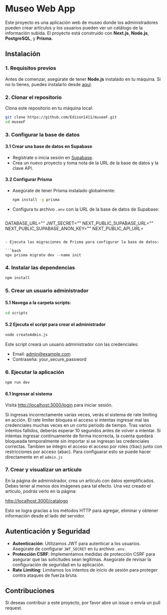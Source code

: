 # Museo Web App

Este proyecto es una aplicación web de museo donde los administradores pueden crear artículos y los usuarios pueden ver un catálogo de la información subida. El proyecto está construido con **Next.js**, **Node.js**, **PostgreSQL**, y **Prisma**.

## Instalación

### 1. Requisitos previos

Antes de comenzar, asegúrate de tener **Node.js** instalado en tu máquina. Si no lo tienes, puedes instalarlo desde [aquí](https://nodejs.org/).

### 2. Clonar el repositorio

Clona este repositorio en tu máquina local:

```bash
git clone https://github.com/Edison1411/museeF.git
cd museeF
```

### 3. Configurar la base de datos

#### 3.1 Crear una base de datos en Supabase

- Regístrate o inicia sesión en [Supabase](https://supabase.io/).
- Crea un nuevo proyecto y toma nota de la URL de la base de datos y la clave API.

#### 3.2 Configurar Prisma

- Asegúrate de tener Prisma instalado globalmente:

  ```bash
  npm install -g prisma
  ```

- Configura tu archivo `.env` con la URL de la base de datos de Supabase:

  ```bash
DATABASE_URL=""
JWT_SECRET=""
NEXT_PUBLIC_SUPABASE_URL=""
NEXT_PUBLIC_SUPABASE_ANON_KEY=""
NEXT_PUBLIC_API_URL=
  ```

- Ejecuta las migraciones de Prisma para configurar la base de datos:

```bash
npx prisma migrate dev --name init
```

### 4. Instalar las dependencias

```bash
npm install
```

### 5. Crear un usuario administrador

#### 5.1 Navega a la carpeta scripts:

```bash
cd scripts
```

#### 5.2 Ejecuta el script para crear el administrador

```bash
node createAdmin.js
```

Este script creará un usuario administrador con las credenciales:

- Email: admin@example.com
- Contraseña: your_secure_password

### 6. Ejecutar la aplicación

```bash
npm run dev
```

#### 6.1 Ingresar al sistema

Visita [http://localhost:3000/login](http://localhost:3000/login) para iniciar sesión.

Si ingresas incorrectamente varias veces, verás el sistema de rate limiting en acción. El rate limiter bloquea el acceso si intentas ingresar mal las credenciales muchas veces en un corto período de tiempo. Tras varios intentos fallidos, deberás esperar 10 segundos antes de volver a intentar. Si intentas ingresar continuamente de forma incorrecta, la cuenta quedará bloqueada temporalmente sin importar si se ingresan las credenciales correctas. Tambien se integro el acceso el acceso por roles (rbac) junto con restricciones por acceso (abac). Para configuarar esto se puede hacer directamente en el `admin.js`

### 7. Crear y visualizar un artículo

En la página de administrador, crea un artículo con datos ejemplificados. Debes tener al menos dos imágenes para tal efecto. Una vez creado el artículo, podrás verlo en la página:

[http://localhost:3000/catalogo](http://localhost:3000/catalogo)

Esto se logra gracias a los métodos HTTP para agregar, eliminar y obtener información desde el lado del servidor.

## Autenticación y Seguridad

- **Autenticación**: Utilizamos JWT para autenticar a los usuarios. Asegúrate de configurar `JWT_SECRET` en tu archivo `.env`.
- **Protección CSRF**: Implementamos medidas de protección CSRF para asegurar que las solicitudes sean legítimas. Asegúrate de revisar la configuración de seguridad en tu aplicación.
- **Rate Limiting**: Limitamos los intentos de inicio de sesión para proteger contra ataques de fuerza bruta.

## Contribuciones

Si deseas contribuir a este proyecto, por favor abre un issue o envía un pull request.
